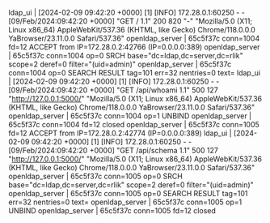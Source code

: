 ldap_ui          | [2024-02-09 09:42:20 +0000] [1] [INFO] 172.28.0.1:60250 - - [09/Feb/2024:09:42:20 +0000] "GET / 1.1" 200 820 "-" "Mozilla/5.0 (X11; Linux x86_64) AppleWebKit/537.36 (KHTML, like Gecko) Chrome/118.0.0.0 YaBrowser/23.11.0.0 Safari/537.36"
openldap_server  | 65c5f37c conn=1004 fd=12 ACCEPT from IP=172.28.0.2:42766 (IP=0.0.0.0:389)
openldap_server  | 65c5f37c conn=1004 op=0 SRCH base="dc=ldap,dc=server,dc=rlik" scope=2 deref=0 filter="(uid=admin)"
openldap_server  | 65c5f37c conn=1004 op=0 SEARCH RESULT tag=101 err=32 nentries=0 text=
ldap_ui          | [2024-02-09 09:42:20 +0000] [1] [INFO] 172.28.0.1:60250 - - [09/Feb/2024:09:42:20 +0000] "GET /api/whoami 1.1" 500 127 "http://127.0.0.1:5000/" "Mozilla/5.0 (X11; Linux x86_64) AppleWebKit/537.36 (KHTML, like Gecko) Chrome/118.0.0.0 YaBrowser/23.11.0.0 Safari/537.36"
openldap_server  | 65c5f37c conn=1004 op=1 UNBIND
openldap_server  | 65c5f37c conn=1004 fd=12 closed
openldap_server  | 65c5f37c conn=1005 fd=12 ACCEPT from IP=172.28.0.2:42774 (IP=0.0.0.0:389)
ldap_ui          | [2024-02-09 09:42:20 +0000] [1] [INFO] 172.28.0.1:60250 - - [09/Feb/2024:09:42:20 +0000] "GET /api/schema 1.1" 500 127 "http://127.0.0.1:5000/" "Mozilla/5.0 (X11; Linux x86_64) AppleWebKit/537.36 (KHTML, like Gecko) Chrome/118.0.0.0 YaBrowser/23.11.0.0 Safari/537.36"
openldap_server  | 65c5f37c conn=1005 op=0 SRCH base="dc=ldap,dc=server,dc=rlik" scope=2 deref=0 filter="(uid=admin)"
openldap_server  | 65c5f37c conn=1005 op=0 SEARCH RESULT tag=101 err=32 nentries=0 text=
openldap_server  | 65c5f37c conn=1005 op=1 UNBIND
openldap_server  | 65c5f37c conn=1005 fd=12 closed
